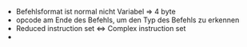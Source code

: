 - Befehlsformat ist normal nicht Variabel => 4 byte
- opcode am Ende des Befehls, um den Typ des Befehls zu erkennen
- Reduced instruction set <=> Complex instruction set
- 